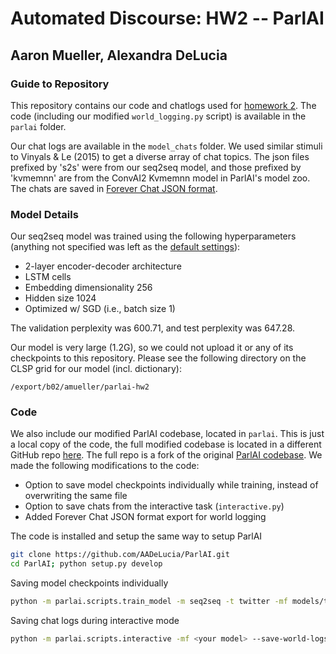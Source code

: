 # Automated Discourse: HW2 -- ParlAI
## Aaron Mueller, Alexandra DeLucia

### Guide to Repository
This repository contains our code and chatlogs used for [homework 2](https://dialog-systems-class.github.io/assignment2.html). The code (including our modified `world_logging.py` script) is available in the `parlai` folder.

Our chat logs are available in the `model_chats` folder. We used similar stimuli to Vinyals & Le (2015) to get a diverse array of chat topics. The json files prefixed by 's2s' were from our seq2seq model, and those prefixed by 'kvmemnn' are from the ConvAI2 Kvmemnn model in ParlAI's model zoo. The chats are saved in [Forever Chat JSON format](https://github.com/jkeen/forever-chat-format).

### Model Details
Our seq2seq model was trained using the following hyperparameters (anything not specified was left as the [default settings](https://parl.ai/docs/agent_refs/seq2seq.html)):

- 2-layer encoder-decoder architecture
- LSTM cells
- Embedding dimensionality 256
- Hidden size 1024
- Optimized w/ SGD (i.e., batch size 1)

The validation perplexity was 600.71, and test perplexity was 647.28.

Our model is very large (1.2G), so we could not upload it or any of its checkpoints to this repository. Please see the following directory on the CLSP grid for our model (incl. dictionary):

`/export/b02/amueller/parlai-hw2`

### Code
We also include our modified ParlAI codebase, located in `parlai`. This is just a local copy of the code, the full modified codebase is located in a different GitHub repo [here](https://github.com/AADeLucia/ParlAI). The full repo is a fork of the original [ParlAI codebase](https://parl.ai/). We made the following modifications to the code:

* Option to save model checkpoints individually while training, instead of overwriting the same file
* Option to save chats from the interactive task (`interactive.py`)
* Added Forever Chat JSON format export for world logging

The code is installed and setup the same way to setup ParlAI

```bash
git clone https://github.com/AADeLucia/ParlAI.git
cd ParlAI; python setup.py develop
```

Saving model checkpoints individually

```bash
python -m parlai.scripts.train_model -m seq2seq -t twitter -mf models/twitter_s2s.model --overwrite-checkpoints False --save-every-n-secs 3600
```

Saving chat logs during interactive mode

```bash
python -m parlai.scripts.interactive -mf <your model> --save-world-logs True --report-filename <output file>.jsonl --world-logs-format forever
```
